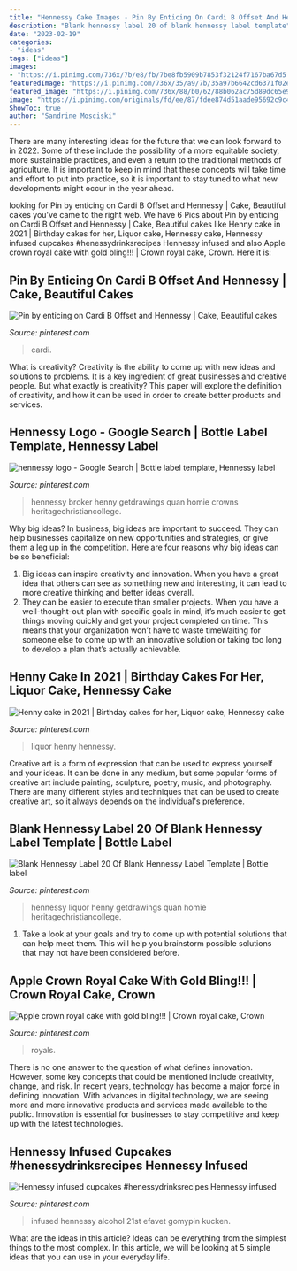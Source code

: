 ```yaml
---
title: "Hennessy Cake Images - Pin By Enticing On Cardi B Offset And Hennessy"
description: "Blank hennessy label 20 of blank hennessy label template"
date: "2023-02-19"
categories:
- "ideas"
tags: ["ideas"]
images:
- "https://i.pinimg.com/736x/7b/e8/fb/7be8fb5909b7853f32124f7167ba67d5.jpg"
featuredImage: "https://i.pinimg.com/736x/35/a9/7b/35a97b6642cd6371f02eb23bff5c7e53.jpg"
featured_image: "https://i.pinimg.com/736x/88/b0/62/88b062ac75d89dc65e9ae5b7adba93ae.jpg"
image: "https://i.pinimg.com/originals/fd/ee/87/fdee874d51aade95692c9c44fe320743.jpg"
ShowToc: true
author: "Sandrine Mosciski"
---
```



There are many interesting ideas for the future that we can look forward to in 2022. Some of these include the possibility of a more equitable society, more sustainable practices, and even a return to the traditional methods of agriculture. It is important to keep in mind that these concepts will take time and effort to put into practice, so it is important to stay tuned to what new developments might occur in the year ahead.

	

		
looking for Pin by enticing on Cardi B Offset and Hennessy | Cake, Beautiful cakes you've came to the right web. We have 6 Pics about Pin by enticing on Cardi B Offset and Hennessy | Cake, Beautiful cakes like Henny cake in 2021 | Birthday cakes for her, Liquor cake, Hennessy cake, Hennessy infused cupcakes #henessydrinksrecipes Hennessy infused and also Apple crown royal cake with gold bling!!! | Crown royal cake, Crown. Here it is:
		
    
## Pin By Enticing On Cardi B Offset And Hennessy | Cake, Beautiful Cakes

<img loading=lazy src="https://i.pinimg.com/736x/88/b0/62/88b062ac75d89dc65e9ae5b7adba93ae.jpg" onerror="this.onerror=null;this.src='https://tse4.mm.bing.net/th?id=OIP.99-NQHt-VvqtRVY_xMNppwHaJw&amp;pid=15.1';" alt="Pin by enticing on Cardi B Offset and Hennessy | Cake, Beautiful cakes">

_Source: pinterest.com_

>cardi. 

	

What is creativity?
Creativity is the ability to come up with new ideas and solutions to problems. It is a key ingredient of great businesses and creative people. But what exactly is creativity? This paper will explore the definition of creativity, and how it can be used in order to create better products and services.

    
## Hennessy Logo - Google Search | Bottle Label Template, Hennessy Label

<img loading=lazy src="https://i.pinimg.com/736x/77/d0/c2/77d0c205b4342ba40351b63ab1f7db17.jpg" onerror="this.onerror=null;this.src='https://tse2.mm.bing.net/th?id=OIP.UV4PuDkkO1WrqHNOHrrVLAHaHX&amp;pid=15.1';" alt="hennessy logo - Google Search | Bottle label template, Hennessy label">

_Source: pinterest.com_

>hennessy broker henny getdrawings quan homie crowns heritagechristiancollege. 

	

Why big ideas?
In business, big ideas are important to succeed. They can help businesses capitalize on new opportunities and strategies, or give them a leg up in the competition. Here are four reasons why big ideas can be so beneficial: 
1) Big ideas can inspire creativity and innovation. When you have a great idea that others can see as something new and interesting, it can lead to more creative thinking and better ideas overall. 
2) They can be easier to execute than smaller projects. When you have a well-thought-out plan with specific goals in mind, it’s much easier to get things moving quickly and get your project completed on time. This means that your organization won’t have to waste timeWaiting for someone else to come up with an innovative solution or taking too long to develop a plan that’s actually achievable.

    
## Henny Cake In 2021 | Birthday Cakes For Her, Liquor Cake, Hennessy Cake

<img loading=lazy src="https://i.pinimg.com/originals/11/85/b9/1185b9986634c5b171a889deaaf67999.jpg" onerror="this.onerror=null;this.src='https://tse3.mm.bing.net/th?id=OIP.jWN-Rh6LjLp7R2ISgnFZ8gHaJ4&amp;pid=15.1';" alt="Henny cake in 2021 | Birthday cakes for her, Liquor cake, Hennessy cake">

_Source: pinterest.com_

>liquor henny hennessy. 

	

Creative art is a form of expression that can be used to express yourself and your ideas. It can be done in any medium, but some popular forms of creative art include painting, sculpture, poetry, music, and photography. There are many different styles and techniques that can be used to create creative art, so it always depends on the individual's preference.

    
## Blank Hennessy Label 20 Of Blank Hennessy Label Template | Bottle Label

<img loading=lazy src="https://i.pinimg.com/736x/35/a9/7b/35a97b6642cd6371f02eb23bff5c7e53.jpg" onerror="this.onerror=null;this.src='https://tse2.mm.bing.net/th?id=OIP.cQDtMoVzqfp-ntQqSzzzIwHaHX&amp;pid=15.1';" alt="Blank Hennessy Label 20 Of Blank Hennessy Label Template | Bottle label">

_Source: pinterest.com_

>hennessy liquor henny getdrawings quan homie heritagechristiancollege. 

	

1. Take a look at your goals and try to come up with potential solutions that can help meet them. This will help you brainstorm possible solutions that may not have been considered before.

    
## Apple Crown Royal Cake With Gold Bling!!! | Crown Royal Cake, Crown

<img loading=lazy src="https://i.pinimg.com/736x/7b/e8/fb/7be8fb5909b7853f32124f7167ba67d5.jpg" onerror="this.onerror=null;this.src='https://tse4.mm.bing.net/th?id=OIP.ZQ_T1NBwxLCEzP_13ZFpzQHaNF&amp;pid=15.1';" alt="Apple crown royal cake with gold bling!!! | Crown royal cake, Crown">

_Source: pinterest.com_

>royals. 

	

There is no one answer to the question of what defines innovation. However, some key concepts that could be mentioned include creativity, change, and risk. In recent years, technology has become a major force in defining innovation. With advances in digital technology, we are seeing more and more innovative products and services made available to the public. Innovation is essential for businesses to stay competitive and keep up with the latest technologies.

    
## Hennessy Infused Cupcakes #henessydrinksrecipes Hennessy Infused

<img loading=lazy src="https://i.pinimg.com/originals/fd/ee/87/fdee874d51aade95692c9c44fe320743.jpg" onerror="this.onerror=null;this.src='https://tse2.mm.bing.net/th?id=OIP.iZGNvc65pwzCo2OXqMoB3QHaJ4&amp;pid=15.1';" alt="Hennessy infused cupcakes #henessydrinksrecipes Hennessy infused">

_Source: pinterest.com_

>infused hennessy alcohol 21st efavet gomypin kucken. 

	

What are the ideas in this article?
Ideas can be everything from the simplest things to the most complex. In this article, we will be looking at 5 simple ideas that you can use in your everyday life.

